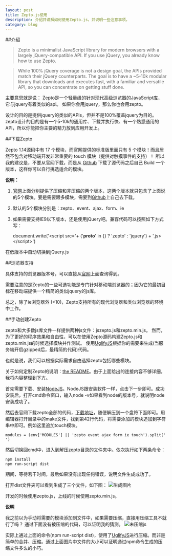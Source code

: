 ```yaml
---
layout: post
title: Zepto.js使用
description: 介绍并讲解如何使用Zepto.js，并说明一些注意事项。
category: blog
---
```


##介绍

> Zepto is a minimalist JavaScript library for modern browsers with a largely jQuery-compatible API. If you use jQuery, you already know how to use Zepto.

> While 100% jQuery coverage is not a design goal, the APIs provided match their jQuery counterparts. The goal is to have a ~5-10k modular library that downloads and executes fast, with a familiar and versatile API, so you can concentrate on getting stuff done.

主要意思就是说：
Zepto是一个轻量级的针对现代高级浏览器的JavaScript库， 它与jquery有着类似的api。 如果你会用jquery，那么你也会用zepto。

设计的目的是提供jquery的类似的APIs，但并不是100%覆盖jquery为目的。zepto设计的目的是有一个5-10k的通用库、下载并执行快、有一个熟悉通用的API，所以你能把你主要的精力放到应用开发上。

##下载Zepto

Zepto 1.14源码中有 17 个模块，而官网提供的标准版里面只有 5 个模块！而且居然不包含对移动端开发非常重要的 touch 模块（提供对触摸事件的支持）！
所以我的建议是，不要从官网下载，而是从 [Github](https://github.com/madrobby/zepto) 下载了源代码之后自己 Build 一个版本，这样你可以自行挑选适合的模块。

**说明：**

1. [官网](http://zeptojs.com/)上面分别提供了压缩和非压缩的两个版本，这两个版本就只包含了上面说的5个模块。要是需要跟多模块，需要到[Github](https://github.com/madrobby/zepto)上自己去下载。
1. 默认的5个模块分别是：zepto、event、ajax、form、ie
1. 如果需要支持IE9以下版本，还是使用jQuery吧。兼容代码可以按照如下方式写：
    

    document.write('<script src='+ ('__proto__' in        {} ? 'zepto' :        'jquery') +        '.js><\/script>')

在低版本中自动切换到jQuery.js

##浏览器支持

具体支持的浏览器版本号，可以直接从[官网](http://zeptojs.com/)上面查询得到。

需要注意的是Zepto的一些可选功能是专门针对移动端浏览器的；因为它的最初目标在移动端提供一个精简的类似jquery的js库。

总之，除了ie浏览器外 (<10)，Zepto支持所有的现代浏览器和类似浏览器的环境中工作。

##手动创建Zepto

zepto和大多数js库文件一样提供两种js文件：jszepto.js和zepto.min.js。 然而，为了更好的程序效果和自由性，可以在使用Zepto源码构建Zepto.js和zepto.min.js的时候选择模块并作测试。 使用[UglifyJS](https://github.com/mishoo/UglifyJS)根据你的需要来生成(当服务端开启gzipped后，最精简的代码)代码。

也就是说，我们可以根据实际需求自由选择zepto包括哪些模块。

关于如何定制Zepto的说明：[the README](https://github.com/madrobby/zepto#readme)。由于上面给出的连接内容不够详细，我将内容整理到下方。

首先需要下载、安装[NodeJS](http://nodejs.org/)。NodeJS跟安装软件一样，点击下一步即可。成功安装后，打开cmd命令窗口，输入node -v如果看到node的版本号，就说明node安装成功了。

然后去官网下载zepto全部的代码，[下载地址](https://github.com/madrobby/zepto/archive/master.zip)，随便解压到一个盘符下面即可。用编辑器打开目录中的make文件，找到第42行代码，将需要添加的模块追加到字符串中即可。例如这里追加touch模块。


    modules = (env['MODULES'] || 'zepto event ajax form ie touch').split(' ')


然后切换回cmd中，进入到解压zepto目录的文件夹中。依次执行如下两条命令：

    npm install
    npm run-script dist

期间，等待若干时间，最后如果没有出现任何错误，说明文件生成成功了。

打开dist文件夹可以看到生成了三个文件，如下图：
![生成图片](https://attachments.tower.im/tower/36797fc9424345eabba2fe6f449b538a?filename=QQ%E6%88%AA%E5%9B%BE20140715182838.png)

开发的时候使用zepto.js，上线的时候使用zepto.min.js。

**说明**

我之前以为手动将需要的模块添加到文件中，如果需要压缩，直接用压缩工具不就行了吗？
通过下面没有被压缩的代码，可以证明我的猜测。
![未压缩js](https://attachments.tower.im/tower/32fed9d435284e83861470c9c3d77149?filename=QQ%E6%88%AA%E5%9B%BE20140715185152.png)

实际上通过上面的命令(npm run-script dist)，使用了[UglifyJS](https://github.com/mishoo/UglifyJS)进行压缩。而非是简单的合并、压缩。通过上面图片中文件的大小可以证明通过npm命令生成的压缩文件多么的小巧。

